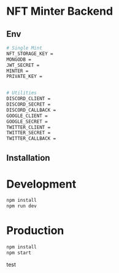 # NFT Minter Backend

## Env

```bash
# Single Mint
NFT_STORAGE_KEY = 
MONGODB = 
JWT_SECRET = 
MINTER = 
PRIVATE_KEY = 


# Utilities 
DISCORD_CLIENT = 
DISCORD_SECRET = 
DISCORD_CALLBACK = 
GOOGLE_CLIENT = 
GOOGLE_SECRET = 
TWITTER_CLIENT = 
TWITTER_SECRET = 
TWITTER_CALLBACK = 
```
## Installation

# Development
```bash
npm install
npm run dev
```

# Production
```bash
npm install
npm start
```
test
